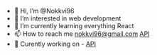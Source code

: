 - 👋 Hi, I’m @Nokkvi96
- 👀 I’m interested in web development
- 🌱 I’m currently learning everything React
- 📫 How to reach me nokkvi96@gmail.com [API](mailto:nokkvi96@gmail.com "nokkvi96@gmail.com")
- 🔨 Curently working on - [API](https://github.com/Nokkvi96/quiz-app "Quiz app")

<!---
Nokkvi96/Nokkvi96 is a ✨ special ✨ repository because its `README.md` (this file) appears on your GitHub profile.
You can click the Preview link to take a look at your changes.
--->
